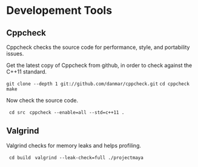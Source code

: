 Developement Tools
==================



Cppcheck
--------

Cppcheck checks the source code for performance, style, and portability issues.

Get the latest copy of Cppcheck from github, in order to check against the C++11 standard.

` git clone --depth 1 git://github.com/danmar/cppcheck.git `
` cd cppcheck `
` make `

Now check the source code.

`  cd src `
`  cppcheck --enable=all --std=c++11 . `


Valgrind
--------

Valgrind checks for memory leaks and helps profiling.

`  cd build `
`  valgrind --leak-check=full ./projectmaya `
